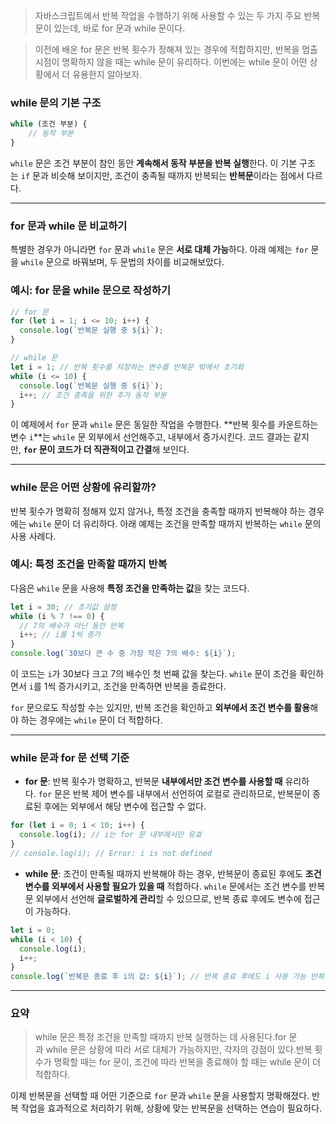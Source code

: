 > 자바스크립트에서 반복 작업을 수행하기 위해 사용할 수 있는 두 가지 주요 반복문이 있는데, 바로 for 문과 while 문이다.

> 이전에 배운 for 문은 반복 횟수가 정해져 있는 경우에 적합하지만, 반복을 멈출 시점이 명확하지 않을 때는 while 문이 유리하다. 이번에는 while 문이 어떤 상황에서 더 유용한지 알아보자.

### while 문의 기본 구조

```jsx
while (조건 부분) {
    // 동작 부분
}
```

`while` 문은 조건 부분이 참인 동안 **계속해서 동작 부분을 반복 실행**한다. 이 기본 구조는 `if` 문과 비슷해 보이지만, 조건이 충족될 때까지 반복되는 **반복문**이라는 점에서 다르다.

---

### for 문과 while 문 비교하기

특별한 경우가 아니라면 `for` 문과 `while` 문은 **서로 대체 가능**하다. 아래 예제는 `for` 문을 `while` 문으로 바꿔보며, 두 문법의 차이를 비교해보았다.

### 예시: for 문을 while 문으로 작성하기

```jsx
// for 문
for (let i = 1; i <= 10; i++) {
  console.log(`반복문 실행 중 ${i}`);
}

// while 문
let i = 1; // 반복 횟수를 저장하는 변수를 반복문 밖에서 초기화
while (i <= 10) {
  console.log(`반복문 실행 중 ${i}`);
  i++; // 조건 충족을 위한 추가 동작 부분
}
```

이 예제에서 `for` 문과 `while` 문은 동일한 작업을 수행한다. **반복 횟수를 카운트하는 변수 `i`**는 `while` 문 외부에서 선언해주고, 내부에서 증가시킨다. 코드 결과는 같지만, **`for` 문이 코드가 더 직관적이고 간결**해 보인다.

---

### while 문은 어떤 상황에 유리할까?

반복 횟수가 명확히 정해져 있지 않거나, 특정 조건을 충족할 때까지 반복해야 하는 경우에는 `while` 문이 더 유리하다. 아래 예제는 조건을 만족할 때까지 반복하는 `while` 문의 사용 사례다.

### 예시: 특정 조건을 만족할 때까지 반복

다음은 `while` 문을 사용해 **특정 조건을 만족하는 값**을 찾는 코드다.

```jsx
let i = 30; // 초기값 설정
while (i % 7 !== 0) {
  // 7의 배수가 아닌 동안 반복
  i++; // i를 1씩 증가
}
console.log(`30보다 큰 수 중 가장 작은 7의 배수: ${i}`);
```

이 코드는 `i`가 30보다 크고 7의 배수인 첫 번째 값을 찾는다. `while` 문이 조건을 확인하면서 `i`를 1씩 증가시키고, 조건을 만족하면 반복을 종료한다.

`for` 문으로도 작성할 수는 있지만, 반복 조건을 확인하고 **외부에서 조건 변수를 활용**해야 하는 경우에는 `while` 문이 더 적합하다.

---

### while 문과 for 문 선택 기준

- **for 문**: 반복 횟수가 명확하고, 반복문 **내부에서만 조건 변수를 사용할 때** 유리하다. `for` 문은 반복 제어 변수를 내부에서 선언하여 로컬로 관리하므로, 반복문이 종료된 후에는 외부에서 해당 변수에 접근할 수 없다.

```jsx
for (let i = 0; i < 10; i++) {
  console.log(i); // i는 for 문 내부에서만 유효
}
// console.log(i); // Error: i is not defined
```

- **while 문**: 조건이 만족될 때까지 반복해야 하는 경우, 반복문이 종료된 후에도 **조건 변수를 외부에서 사용할 필요가 있을 때** 적합하다. `while` 문에서는 조건 변수를 반복문 외부에서 선언해 **글로벌하게 관리**할 수 있으므로, 반복 종료 후에도 변수에 접근이 가능하다.

```jsx
let i = 0;
while (i < 10) {
  console.log(i);
  i++;
}
console.log(`반복문 종료 후 i의 값: ${i}`); // 반복 종료 후에도 i 사용 가능 반복문 종료후의 i의 값은 10으로 출력한다.
```

---

### 요약

> while 문은 특정 조건을 만족할 때까지 반복 실행하는 데 사용된다.for 문과 while 문은 상황에 따라 서로 대체가 가능하지만, 각자의 강점이 있다.반복 횟수가 명확할 때는 for 문이, 조건에 따라 반복을 종료해야 할 때는 while 문이 더 적합하다.

이제 반복문을 선택할 때 어떤 기준으로 `for` 문과 `while` 문을 사용할지 명확해졌다. 반복 작업을 효과적으로 처리하기 위해, 상황에 맞는 반복문을 선택하는 연습이 필요하다.
